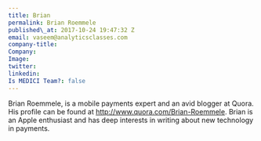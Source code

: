```yaml
---
title: Brian
permalink: Brian Roemmele
published\_at: 2017-10-24 19:47:32 Z
email: vaseem@analyticsclasses.com
company-title: 
Company: 
Image: 
twitter: 
linkedin: 
Is MEDICI Team?: false
---
```


Brian Roemmele, is a mobile payments expert and an avid blogger at Quora. His
profile can be found at http://www.quora.com/Brian-Roemmele. Brian is an Apple enthusiast and has deep interests in writing about new technology in payments.